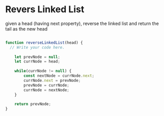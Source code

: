 # Revers Linked List

given a head (having next property), reverse the linked list and return the tail as the new head

``` js

function reverseLinkedList(head) {
  // Write your code here.
	
	let prevNode = null;
	let currNode = head;
	
	while(currNode != null) {
		const nextNode = currNode.next;
		currNode.next = prevNode;
		prevNode = currNode;
		currNode = nextNode; 
	}
	
	return prevNode;
}

```